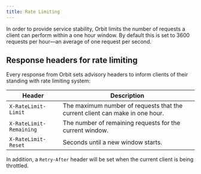 ```yaml
---
title: Rate Limiting
---
```


In order to provide service stability, Orbit limits the number of requests a
client can perform within a one hour window.  By default this is set to 3600
requests per hour—an average of one request per second.

## Response headers for rate limiting

Every response from Orbit sets advisory headers to inform clients of their
standing with rate limiting system:

|          Header         |                               Description                                |
| ----------------------- | ------------------------------------------------------------------------ |
| `X-RateLimit-Limit`     | The maximum number of requests that the current client can make in one hour. |
| `X-RateLimit-Remaining` | The number of remaining requests for the current window.                 |
| `X-RateLimit-Reset`     | Seconds until a new window starts.                                        |

In addition, a `Retry-After` header will be set when the current client is being
throttled.
